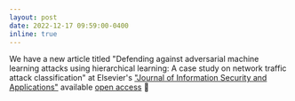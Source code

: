 ```yaml
---
layout: post
date: 2022-12-17 09:59:00-0400
inline: true
---
```


We have a new article titled "Defending against adversarial machine learning attacks using hierarchical learning: A case study on network traffic attack classification" at Elsevier's ["Journal of Information Security and Applications"](https://www.sciencedirect.com/journal/journal-of-information-security-and-applications) available [open access](https://www.sciencedirect.com/science/article/pii/S2214212622002423) :scroll:

